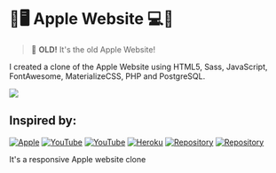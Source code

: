 # 🖥️ Apple Website 💻📱
<blockquote> <b>OLD!</b> It's the old Apple Website!</blockquote>

I created a clone of the Apple Website using HTML5, Sass, JavaScript, FontAwesome, MaterializeCSS, PHP and PostgreSQL.

![](https://i.ytimg.com/vi/DEpF1nNz1l0/maxresdefault.jpg)

## Inspired by:
[![Apple](https://img.shields.io/badge/-Apple-000?style=for-the-badge&logo=Apple&logoColor=white)](https://www.apple.com)
[![YouTube](https://img.shields.io/badge/-YouTube-000?style=for-the-badge&logo=YouTube&logoColor=ffffff)](https://youtu.be/DEpF1nNz1l0)
[![YouTube](https://img.shields.io/badge/-YouTube-000?style=for-the-badge&logo=YouTube&logoColor=ffffff)](https://youtu.be/wLUJ9VNzZXo)
[![Heroku](https://img.shields.io/badge/-Hospedagem-000?style=for-the-badge&logo=Heroku&logoColor=ffffff)](https://youtu.be/wLUJ9VNzZXo)
[![Repository](https://img.shields.io/badge/-Based‍‍in-000?style=for-the-badge&logo=GitHub&logoColor=ffffff)](https://youtu.be/wLUJ9VNzZXo)
[![Repository](https://img.shields.io/badge/-Based‍‍in-000?style=for-the-badge&logo=GitHub&logoColor=ffffff)](https://youtu.be/wLUJ9VNzZXo)

It's a responsive Apple website clone
